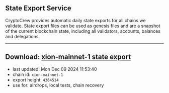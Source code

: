 ## State Export Service
CryptoCrew provides automatic daily state exports for all chains we validate. State export files can be used as genesis files and are a snapshot of the current blockchain state, including all validators, accounts, balances and delegations.

---
**Download: [xion-mainnet-1 state export](https://dl-eu2.ccvalidators.com/SERVICE/xion/xion-mainnet-1_export_4364514.json)**
---

- last updated: Mon Dec 09 2024 11:53:40
- chain id: `xion-mainnet-1`
- export height: `4364514`
- use for: airdrops, local tests, chain recovery
